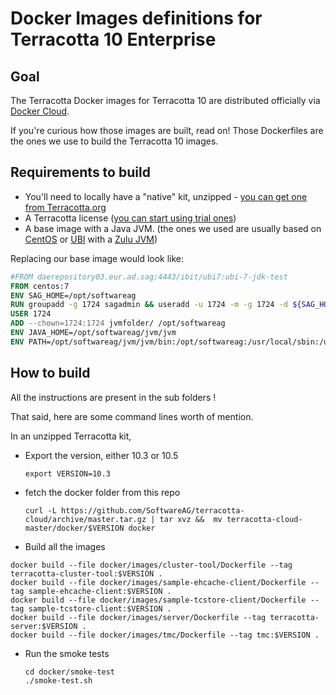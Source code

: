 # Docker Images definitions for Terracotta 10 Enterprise

## Goal

The Terracotta Docker images for Terracotta 10 are distributed officially via [Docker Cloud](https://hub.docker.com/_/softwareag-terracottadb).

If you're curious how those images are built, read on! Those Dockerfiles are the ones we use to build the Terracotta 10 images.

## Requirements to build

* You'll need to locally have a "native" kit, unzipped - [you can get one from Terracotta.org](http://www.terracotta.org/downloads/)
* A Terracotta license  ([you can start using trial ones](https://www.terracotta.org/retriever.php?n=TerracottaDB101linux.xml ))
* A base image with a Java JVM. (the ones we used are usually based on [CentOS](https://hub.docker.com/_/centos) or [UBI](https://www.redhat.com/en/blog/introducing-red-hat-universal-base-image) with a [Zulu JVM](https://www.azul.com/downloads/zulu-community/))

Replacing our base image would look like:

```dockerfile
#FROM daerepository03.eur.ad.sag:4443/ibit/ubi7:ubi-7-jdk-test
FROM centos:7
ENV SAG_HOME=/opt/softwareag     
RUN groupadd -g 1724 sagadmin && useradd -u 1724 -m -g 1724 -d ${SAG_HOME} -c "SoftwareAG Admin" sagadmin && mkdir -p ${SAG_HOME} && chown 1724:1724 ${SAG_HOME} && chmod 775 ${SAG_HOME}
USER 1724              
ADD --chown=1724:1724 jvmfolder/ /opt/softwareag           
ENV JAVA_HOME=/opt/softwareag/jvm/jvm
ENV PATH=/opt/softwareag/jvm/jvm/bin:/opt/softwareag:/usr/local/sbin:/usr/local/bin:/usr/sbin:/usr/bin:/sbin:/bin               
```


## How to build

All the instructions are present in the sub folders !

That said, here are some command lines worth of mention.

In an unzipped Terracotta kit, 

* Export the version, either 10.3 or 10.5

      export VERSION=10.3

* fetch the docker folder from this repo

      curl -L https://github.com/SoftwareAG/terracotta-cloud/archive/master.tar.gz | tar xvz &&  mv terracotta-cloud-master/docker/$VERSION docker
    
* Build all the images

```
docker build --file docker/images/cluster-tool/Dockerfile --tag terracotta-cluster-tool:$VERSION .
docker build --file docker/images/sample-ehcache-client/Dockerfile --tag sample-ehcache-client:$VERSION .
docker build --file docker/images/sample-tcstore-client/Dockerfile --tag sample-tcstore-client:$VERSION .
docker build --file docker/images/server/Dockerfile --tag terracotta-server:$VERSION .
docker build --file docker/images/tmc/Dockerfile --tag tmc:$VERSION .
```

* Run the smoke tests
    
      cd docker/smoke-test
      ./smoke-test.sh
    
